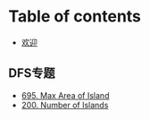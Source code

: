# Table of contents

* [欢迎](README.md)

## DFS专题 <a id="dfs"></a>

* [695. Max Area of Island](dfs/695.-max-area-of-island.md)
* [200. Number of Islands](dfs/200.-number-of-islands.md)

